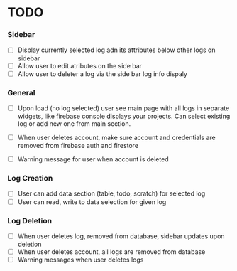 # TODO

### Sidebar
- [ ] Display currently selected log adn its attributes below other logs on sidebar
- [ ] Allow user to edit atributes on the side bar
- [ ] Allow user to deleter a log via the side bar log info dispaly

### General
- [ ] Upon load (no log selected) user see main page with all logs in separate widgets, like firebase console displays your projects. Can select existing log or add new one from main section.
- [ ] When user deletes account, make sure account and credentials are removed from firebase auth and firestore
- [ ] Warning message for user when account is deleted


### Log Creation
- [ ] User can add data section (table, todo, scratch) for selected log
- [ ] User can read, write to data selection for given log

### Log Deletion 
- [ ] When user deletes log, removed from database, sidebar updates upon deletion
- [ ] When user deletes account, all logs are removed from database
- [ ] Warning messages when user deletes logs 